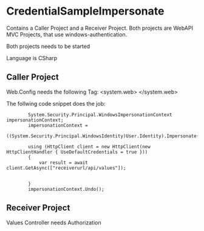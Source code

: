 # CredentialSampleImpersonate

Contains a Caller Project and a Receiver Project.
Both projects are WebAPI MVC Projects, that use windows-authentication.

Both projects needs to be started

Language is CSharp


## Caller Project
Web.Config needs the following Tag:
<system.web>
  <identity impersonate="true" />
</system.web>

The follwing code snippet does the job:

            System.Security.Principal.WindowsImpersonationContext impersonationContext;
            impersonationContext =
                ((System.Security.Principal.WindowsIdentity)User.Identity).Impersonate();

            using (HttpClient client = new HttpClient(new HttpClientHandler { UseDefaultCredentials = true }))
            {
                var result = await client.GetAsync(["receiverurl/api/values"]);


            }
            impersonationContext.Undo();
            
## Receiver Project

Values Controller needs Authorization

